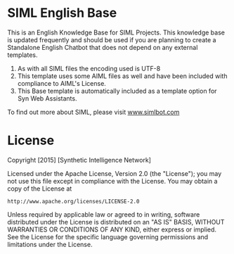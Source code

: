 # SIML English Base

This is an English Knowledge Base for SIML Projects. This knowledge base is updated frequently and should be used if you are planning to create a Standalone English Chatbot that does not depend on any external templates.

1. As with all SIML files the encoding used is UTF-8
2. This template uses some AIML files as well and have been included with compliance to AIML's License.
3. This Base template is automatically included as a template option for Syn Web Assistants.

To find out more about SIML, please visit www.simlbot.com

# License

Copyright [2015] [Synthetic Intelligence Network]

Licensed under the Apache License, Version 2.0 (the "License");
you may not use this file except in compliance with the License.
You may obtain a copy of the License at

    http://www.apache.org/licenses/LICENSE-2.0

Unless required by applicable law or agreed to in writing, software
distributed under the License is distributed on an "AS IS" BASIS,
WITHOUT WARRANTIES OR CONDITIONS OF ANY KIND, either express or implied.
See the License for the specific language governing permissions and
limitations under the License.
